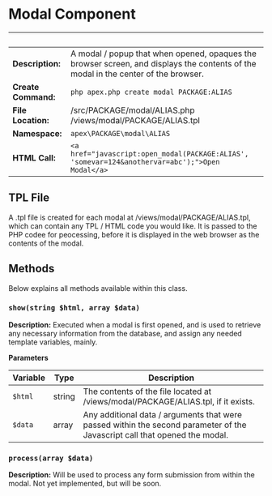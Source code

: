
# Modal Component

&nbsp; | &nbsp;
------------- |-------------
**Description:** | A modal / popup that when opened, opaques the browser screen, and displays the contents of the modal in the center of the browser.
**Create Command:** | `php apex.php create modal PACKAGE:ALIAS`
**File Location:** | /src/PACKAGE/modal/ALIAS.php<br />/views/modal/PACKAGE/ALIAS.tpl
**Namespace:** | `apex\PACKAGE\modal\ALIAS`
**HTML Call:** | `<a href="javascript:open_modal(PACKAGE:ALIAS', 'somevar=124&anothervar=abc');">Open Modal</a>`


## TPL File

A .tpl file is created for each modal at /views/modal/PACKAGE/ALIAS.tpl, which can contain any TPL / HTML 
code you would like.  It is passed to the PHP codee for peocessing, before it is displayed in the web browser as the contents of the modal.


## Methods

Below explains all methods available within this class.


### `show(string $html, array $data)`

**Description:** Executed when a modal is first opened, and is used to retrieve any necessary information from 
the database, and assign any needed template variables, mainly.

**Parameters**

Variable | Type | Description
------------- |------------- |-------------
`$html` | string | The contents of the file located at /views/modal/PACKAGE/ALIAS.tpl, if it exists.
`$data` | array | Any additional data / arguments that were passed within the second parameter of the Javascript call that opened the modal.


### `process(array $data)`

**Description:** Will be used to process any form submission from within the modal.  Not yet implemented, but will be soon.




